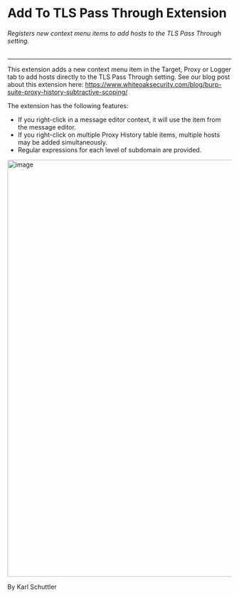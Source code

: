 Add To TLS Pass Through Extension
============================

###### Registers new context menu items to add hosts to the TLS Pass Through setting.

---
This extension adds a new context menu item in the Target, Proxy or Logger tab to add hosts directly to the TLS Pass
Through setting. See our blog post about this extension here: https://www.whiteoaksecurity.com/blog/burp-suite-proxy-history-subtractive-scoping/

The extension has the following features: 
- If you right-click in a message editor context, it will use the item from the message editor.
- If you right-click on multiple Proxy History table items, multiple hosts may be added simultaneously.
- Regular expressions for each level of subdomain are provided.

<img width="937" alt="image" src="https://github.com/WhiteOakSecurity/addToTLSPassThrough/assets/10437631/97b5e12f-2eb4-4553-8083-5b2f08a762c2">

By Karl Schuttler
